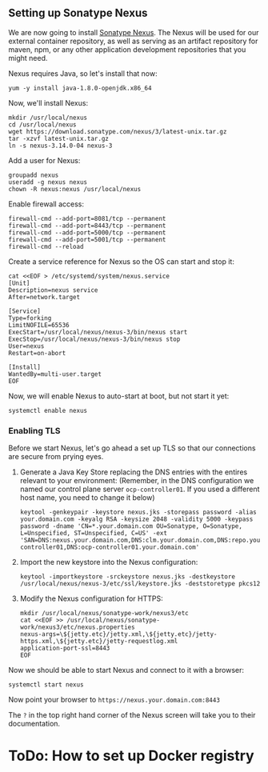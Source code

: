 ## Setting up Sonatype Nexus

We are now going to install [Sonatype Nexus](https://www.sonatype.com/nexus-repository-oss).  The Nexus will be used for our external container repository, as well as serving as an artifact repository for maven, npm, or any other application development repositories that you might need.

Nexus requires Java, so let's install that now:

```
yum -y install java-1.8.0-openjdk.x86_64
```

Now, we'll install Nexus:

```
mkdir /usr/local/nexus
cd /usr/local/nexus
wget https://download.sonatype.com/nexus/3/latest-unix.tar.gz
tar -xzvf latest-unix.tar.gz
ln -s nexus-3.14.0-04 nexus-3
```

Add a user for Nexus:

```
groupadd nexus
useradd -g nexus nexus
chown -R nexus:nexus /usr/local/nexus
```

Enable firewall access:

```
firewall-cmd --add-port=8081/tcp --permanent
firewall-cmd --add-port=8443/tcp --permanent
firewall-cmd --add-port=5000/tcp --permanent
firewall-cmd --add-port=5001/tcp --permanent
firewall-cmd --reload
```

Create a service reference for Nexus so the OS can start and stop it:

```
cat <<EOF > /etc/systemd/system/nexus.service
[Unit]
Description=nexus service
After=network.target
  
[Service]
Type=forking
LimitNOFILE=65536
ExecStart=/usr/local/nexus/nexus-3/bin/nexus start
ExecStop=/usr/local/nexus/nexus-3/bin/nexus stop
User=nexus
Restart=on-abort
  
[Install]
WantedBy=multi-user.target
EOF
```

Now, we will enable Nexus to auto-start at boot, but not start it yet:

```
systemctl enable nexus
```

### Enabling TLS

Before we start Nexus, let's go ahead a set up TLS so that our connections are secure from prying eyes.

1. Generate a Java Key Store replacing the DNS entries with the entires relevant to your environment:  (Remember, in the DNS configuration we named our control plane server `ocp-controller01`.  If you used a different host name, you need to change it below)

    ```
    keytool -genkeypair -keystore nexus.jks -storepass password -alias your.domain.com -keyalg RSA -keysize 2048 -validity 5000 -keypass password -dname 'CN=*.your.domain.com OU=Sonatype, O=Sonatype, L=Unspecified, ST=Unspecified, C=US' -ext 'SAN=DNS:nexus.your.domain.com,DNS:clm.your.domain.com,DNS:repo.your.domain.com,DNS:ocp-controller01,DNS:ocp-controller01.your.domain.com'
    ```

1. Import the new keystore into the Nexus configuration:

    ```
    keytool -importkeystore -srckeystore nexus.jks -destkeystore /usr/local/nexus/nexus-3/etc/ssl/keystore.jks -deststoretype pkcs12
    ```

1. Modify the Nexus configuration for HTTPS:

    ```
    mkdir /usr/local/nexus/sonatype-work/nexus3/etc
    cat <<EOF >> /usr/local/nexus/sonatype-work/nexus3/etc/nexus.properties
    nexus-args=\${jetty.etc}/jetty.xml,\${jetty.etc}/jetty-https.xml,\${jetty.etc}/jetty-requestlog.xml
    application-port-ssl=8443
    EOF
    ```

Now we should be able to start Nexus and connect to it with a browser:

```
systemctl start nexus
```

Now point your browser to `https://nexus.your.domain.com:8443`

The `?` in the top right hand corner of the Nexus screen will take you to their documentation.

# ToDo: How to set up Docker registry

